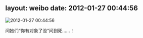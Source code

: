 layout: weibo
date: 2012-01-27 00:44:56
---
<meta name="referrer" content="no-referrer" />

<img src="/images/favicon.ico" style="float: left;"/>2012-01-27 00:44:56

问她们“你有对象了没”问到死……！

